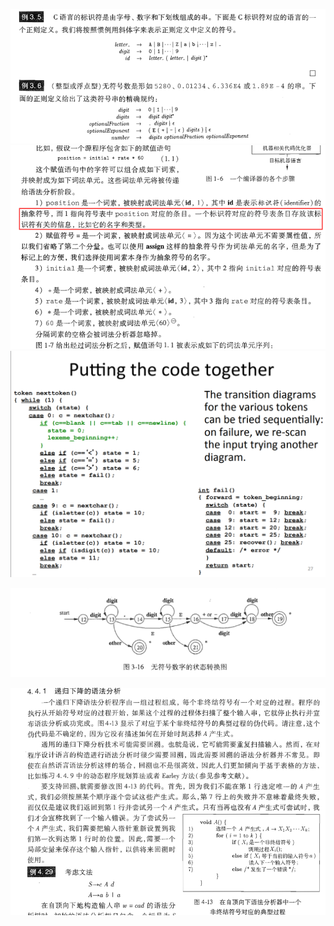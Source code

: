 ![image-20211120152932100](images/note/image-20211120152932100.png)![image-20211120153752023](images/note/image-20211120153752023.png)![image-20211120171053959](images/note/image-20211120171053959.png)

![image-20211120195959254](images/note/image-20211120195959254.png)

![image-20211123213319717](images/note/image-20211123213319717.png)
